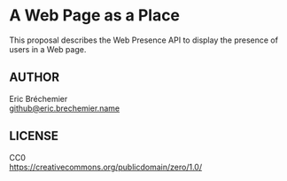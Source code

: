 A Web Page as a Place
=====================

This proposal describes the Web Presence API
to display the presence of users in a Web page.

## AUTHOR ##

Eric Bréchemier  
github@eric.brechemier.name

## LICENSE ##

CC0  
https://creativecommons.org/publicdomain/zero/1.0/
